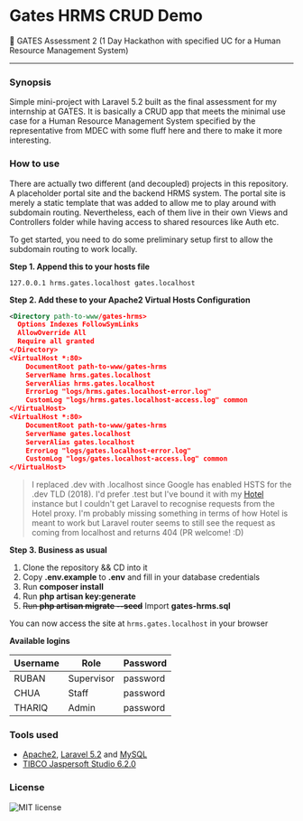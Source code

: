 # Gates HRMS CRUD Demo
:office: GATES Assessment 2 (1 Day Hackathon with specified UC for a Human Resource Management System)
***
### Synopsis

Simple mini-project with Laravel 5.2 built as the final assessment for my internship at GATES.
It is basically a CRUD app that meets the minimal use case for a Human Resource Management System
specified by the representative from MDEC with some fluff here and there to make it more interesting.

### How to use

There are actually two different (and decoupled) projects in this repository.
A placeholder portal site and the backend HRMS system. The portal site is merely 
a static template that was added to allow me to play around with subdomain routing.
Nevertheless, each of them live in their own Views and Controllers folder while having access to shared resources like Auth etc.

To get started, you need to do some preliminary setup first to allow the subdomain routing to work locally.

**Step 1. Append this to your hosts file**

    127.0.0.1 hrms.gates.localhost gates.localhost
    
**Step 2. Add these to your Apache2 Virtual Hosts Configuration**

```xml
<Directory path-to-www/gates-hrms>
  Options Indexes FollowSymLinks
  AllowOverride All
  Require all granted
</Directory>
<VirtualHost *:80>
    DocumentRoot path-to-www/gates-hrms
    ServerName hrms.gates.localhost
    ServerAlias hrms.gates.localhost
    ErrorLog "logs/hrms.gates.localhost-error.log"
    CustomLog "logs/hrms.gates.localhost-access.log" common
</VirtualHost>
<VirtualHost *:80>
    DocumentRoot path-to-www/gates-hrms
    ServerName gates.localhost
    ServerAlias gates.localhost
    ErrorLog "logs/gates.localhost-error.log"
    CustomLog "logs/gates.localhost-access.log" common
</VirtualHost>
```

>I replaced .dev with .localhost since Google has enabled HSTS for the .dev TLD (2018). I'd prefer .test but I've bound it with my [Hotel](https://github.com/typicode/hotel) instance but I couldn't get Laravel to recognise requests from the Hotel proxy. I'm probably missing something in terms of how Hotel is meant to work but Laravel router seems to still see the request as coming from localhost and returns 404 (PR welcome! :D)

**Step 3. Business as usual**

1. Clone the repository && CD into it
2. Copy **.env.example** to **.env** and fill in your database credentials
3. Run **composer install**
4. Run **php artisan key:generate**
5. ~~Run **php artisan migrate --seed**~~ Import **gates-hrms.sql**

You can now access the site at ```hrms.gates.localhost``` in your browser

**Available logins**

| Username | Role        | Password |
| -------- | ----------- |--------- |
| RUBAN    | Supervisor  | password |
| CHUA     | Staff       | password |
| THARIQ   | Admin       | password |

### Tools used

- [Apache2](https://httpd.apache.org), [Laravel 5.2](https://laravel.com/docs/5.2) and [MySQL](https://www.mysql.com)
- [TIBCO Jaspersoft Studio 6.2.0](https://community.jaspersoft.com/project/jaspersoft-studio/releases)

### License

![MIT license](https://img.shields.io/npm/l/express.svg)
